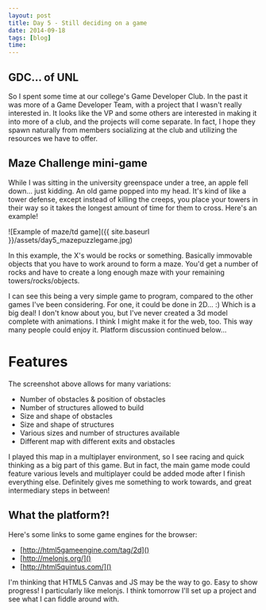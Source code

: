 ```yaml
---
layout: post
title: Day 5 - Still deciding on a game
date: 2014-09-18
tags: [blog]
time: 
---
```


## GDC... of UNL
So I spent some time at our college's Game Developer Club. In the past it was more of a Game Developer Team, with a project that I wasn't really interested in. It looks like the VP and some others are interested in making it into more of a club, and the projects will come separate. In fact, I hope they spawn naturally from members socializing at the club and utilizing the resources we have to offer.

## Maze Challenge mini-game
While I was sitting in the university greenspace under a tree, an apple fell down... just kidding. An old game popped into my head. It's kind of like a tower defense, except instead of killing the creeps, you place your towers in their way so it takes the longest amount of time for them to cross. Here's an example!

![Example of maze/td game]({{ site.baseurl }}/assets/day5_mazepuzzlegame.jpg)

In this example, the X's would be rocks or something. Basically immovable objects that you have to work around to form a maze. You'd get a number of rocks and have to create a long enough maze with your remaining towers/rocks/objects.

I can see this being a very simple game to program, compared to the other games I've been considering. For one, it could be done in 2D... :) Which is a big deal! I don't know about you, but I've never created a 3d model complete with animations. I think I might make it for the web, too. This way many people could enjoy it. Platform discussion continued below...

# Features
The screenshot above allows for many variations:

- Number of obstacles & position of obstacles
- Number of structures allowed to build
- Size and shape of obstacles
- Size and shape of structures
- Various sizes and number of structures available
- Different map with different exits and obstacles

I played this map in a multiplayer environment, so I see racing and quick thinking as a big part of this game. But in fact, the main game mode could feature various levels and multiplayer could be added mode after I finish everything else. Definitely gives me something to work towards, and great intermediary steps in between!

## What the platform?!
Here's some links to some game engines for the browser:

- [http://html5gameengine.com/tag/2d]()
- [http://melonjs.org/]()
- [http://html5quintus.com/]()

I'm thinking that HTML5 Canvas and JS may be the way to go. Easy to show progress! I particularly like melonjs. I think tomorrow I'll set up a project and see what I can fiddle around with.